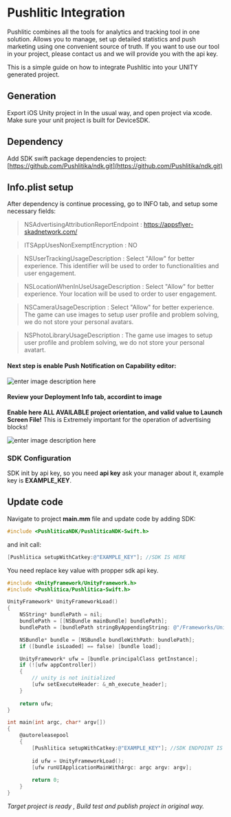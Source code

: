 #  Pushlitic Integration
Pushlitic combines all the tools for analytics and tracking tool in one solution.
Allows you to manage, set up detailed statistics and push marketing using one convenient source of truth.
If you want to use our tool in your project, please contact us and we will provide you with the api key.

This is a simple guide on how to integrate Pushlitic into your UNITY generated project.

## Generation
Export iOS Unity project in In the usual way, and open project via xcode. Make sure your unit project is built for DeviceSDK.

## Dependency 
Add SDK swift package dependencies to project: [https://github.com/Pushlitika/ndk.git](https://github.com/Pushlitika/ndk.git)

## Info.plist setup
After dependency is continue processing, go to INFO tab, and setup some necessary fields:

> NSAdvertisingAttributionReportEndpoint : https://appsflyer-skadnetwork.com/

> ITSAppUsesNonExemptEncryption  :  NO

> NSUserTrackingUsageDescription : Select "Allow" for better experience. This identifier will be used to  order to functionalities and user engagement.

> NSLocationWhenInUseUsageDescription : Select "Allow" for better experience. Your location will be used to order to user engagement.

> NSCameraUsageDescription : Select "Allow" for better experience. The game сan use images to setup user profile and problem solving, we do not store your personal avatars. 

> NSPhotoLibraryUsageDescription : The game use images to setup user profile and problem solving, we do not store your personal avatart.

#### Next step is enable **Push Notification** on Capability editor:

![enter image description here](https://i.imgur.com/bg1UMSz.png)


#### Review your Deployment Info tab, accordint to image
**Enable here ALL AVAILABLE project orientation, and valid value to Launch Screen File!** 
This is Extremely important for the operation of advertising blocks!

![enter image description here](https://i.imgur.com/g1HDkvC.png)

### SDK Configuration
SDK init by api key, so you need **api key** ask your manager about it, example key is **EXAMPLE_KEY**.

## Update code

Navigate to project **main.mm** file and update code by adding SDK:

```objective-c
#include <PushliticaNDK/PushliticaNDK-Swift.h>
```

and init call:
```objective-c
[Pushlitica setupWithCatkey:@"EXAMPLE_KEY"]; //SDK IS HERE
```

You need replace key value with propper sdk api key.

```objective-c
#include <UnityFramework/UnityFramework.h>
#include <Pushlitica/Pushlitica-Swift.h>

UnityFramework* UnityFrameworkLoad()
{
    NSString* bundlePath = nil;
    bundlePath = [[NSBundle mainBundle] bundlePath];
    bundlePath = [bundlePath stringByAppendingString: @"/Frameworks/UnityFramework.framework"];

    NSBundle* bundle = [NSBundle bundleWithPath: bundlePath];
    if ([bundle isLoaded] == false) [bundle load];

    UnityFramework* ufw = [bundle.principalClass getInstance];
    if (![ufw appController])
    {
        // unity is not initialized
        [ufw setExecuteHeader: &_mh_execute_header];
    }
    
    return ufw;
}

int main(int argc, char* argv[])
{
    @autoreleasepool
    {
        [Pushlitica setupWithCatkey:@"EXAMPLE_KEY"]; //SDK ENDPOINT IS HERE
    
        id ufw = UnityFrameworkLoad();
        [ufw runUIApplicationMainWithArgc: argc argv: argv];
        
        return 0;
    }
}
```

*Target project is ready , Build test and publish project in original way.*





